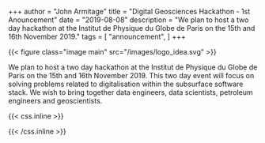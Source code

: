+++
author = "John Armitage"
title = "Digital Geosciences Hackathon - 1st Anouncement"
date = "2019-08-08"
description = "We plan to host a two day hackathon at the Institut de Physique du Globe de Paris on the 15th and 16th November 2019."
tags = [
    "announcement",
]
+++

{{< figure class="image main" src="/images/logo_idea.svg" >}}

We plan to host a two day hackathon at the Institut de Physique du Globe de Paris on the 15th and 16th November 2019. This two day event will focus on solving problems related to digitalisation within the subsurface software stack. We wish to bring together data engineers, data scientists, petroleum engineers and geoscientists.

{{< css.inline >}}
<style>
.canon { background: white; width: 100%; height: auto;}
</style>
{{< /css.inline >}}